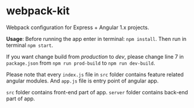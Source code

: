 # webpack-kit

Webpack configuration for Express + Angular 1.x projects.

**Usage**:
Before running the app enter in terminal: ```npm install```.
Then run in terminal ```npm start```.

If you want change build from *production* to *dev*, please change line 7 in 
```package.json``` from ```npm run prod-build``` to ```npm run dev-build```.

Please note that every ```index.js``` file in ```src``` folder contains feature related angular modules. 
And ```app.js``` file is entry point of angular app.

```src``` folder contains front-end part of app. ```server``` folder contains back-end part of app.
